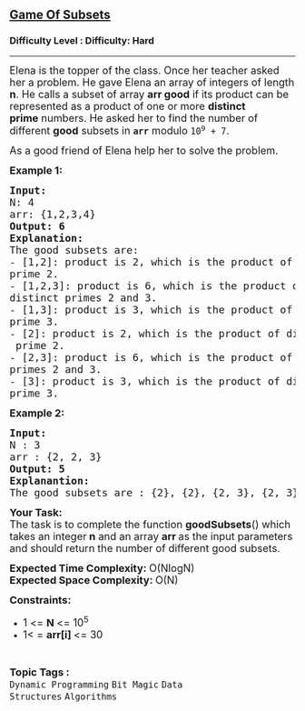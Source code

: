 <h2><a href="https://www.geeksforgeeks.org/problems/game-of-subsets/1?page=1&difficulty=Hard&status=unsolved&sortBy=submissions">Game Of Subsets</a></h2><h3>Difficulty Level : Difficulty: Hard</h3><hr><div class="problems_problem_content__Xm_eO"><p><span style="font-size:18px">Elena is the topper of the class. Once her teacher asked her a problem. He gave Elena an array of integers of length <strong>n</strong>. He calls a subset of array <strong>arr good</strong>&nbsp;if its product can be represented as a product of one or more&nbsp;<strong>distinct prime</strong>&nbsp;numbers. He asked her to find the number of different&nbsp;<strong>good</strong>&nbsp;subsets in&nbsp;<strong><code>arr</code></strong>&nbsp;modulo&nbsp;<code>10<sup>9</sup>&nbsp;+ 7</code>.</span></p>

<p><span style="font-size:18px">As a good friend of Elena help her to solve the problem.</span></p>

<p><span style="font-size:18px"><strong>Example 1:</strong></span></p>

<pre><span style="font-size:18px"><strong>Input:
</strong>N: 4
arr: {1,2,3,4}
<strong>Output: 6</strong>
<strong>Explanation: </strong>
The good subsets are:
- [1,2]: product is 2, which is the product of distinct
prime 2.
- [1,2,3]: product is 6, which is the product of 
distinct primes 2 and 3.
- [1,3]: product is 3, which is the product of distinct
prime 3.
- [2]: product is 2, which is the product of distinct
 prime 2.
- [2,3]: product is 6, which is the product of distinct
primes 2 and 3.
- [3]: product is 3, which is the product of distinct
prime 3.</span></pre>

<p><span style="font-size:18px"><strong>Example 2:</strong></span></p>

<pre><span style="font-size:18px"><strong>Input:
</strong>N : 3
arr : {2, 2, 3}<strong>
Output: 5</strong><strong>
Explanantion:
</strong>The good subsets are : {2}, {2}, {2, 3}, {2, 3}, {3}</span></pre>

<p><span style="font-size:18px"><strong>Your Task:</strong><br>
The task is to complete the function <strong>goodSubsets</strong>() which takes an integer<strong> n</strong>&nbsp;and an array <strong>arr </strong>as the input parameters and should return the number of different good subsets.</span></p>

<p><span style="font-size:18px"><strong>Expected Time Complexity: </strong>O(NlogN)<br>
<strong>Expected Space Complexity: </strong>O(N)</span></p>

<p><span style="font-size:18px"><strong>Constraints:</strong></span></p>

<ul>
	<li><span style="font-size:18px">1 &lt;= <strong>N </strong>&lt;= 10<sup>5</sup></span></li>
	<li><span style="font-size:18px">1&lt; = <strong>arr[i] </strong>&lt;= 30</span></li>
</ul>
</div><br><p><span style=font-size:18px><strong>Topic Tags : </strong><br><code>Dynamic Programming</code>&nbsp;<code>Bit Magic</code>&nbsp;<code>Data Structures</code>&nbsp;<code>Algorithms</code>&nbsp;